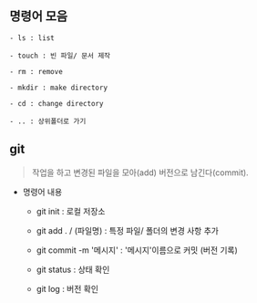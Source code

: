 ## 명령어 모음
    - ls : list

    - touch : 빈 파일/ 문서 제작

    - rm : remove

    - mkdir : make directory

    - cd : change directory

    - .. : 상위폴더로 가기

## git

> 작업을 하고 변경된 파일을 모아(add) 버전으로 남긴다(commit).

- 명령어 내용

    - git init : 로컬 저장소 

    - git add . / (파일명) : 특정 파일/ 폴더의 변경 사항 추가

    - git commit -m '메시지' : '메시지'이름으로 커밋 (버전 기록)

    - git status : 상태 확인

    - git log : 버전 확인